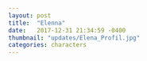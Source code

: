 ```yaml
---
layout: post
title:  "Elenna"
date:   2017-12-31 21:34:59 -0400
thumbnail: "updates/Elena_Profil.jpg"
categories: characters
---
```


